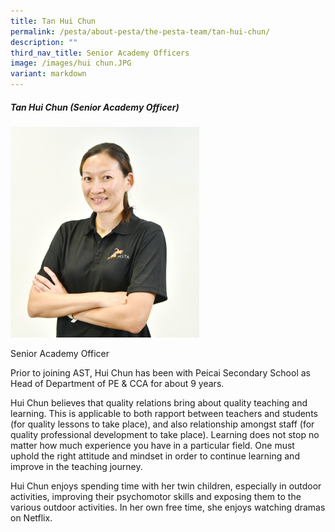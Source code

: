```yaml
---
title: Tan Hui Chun
permalink: /pesta/about-pesta/the-pesta-team/tan-hui-chun/
description: ""
third_nav_title: Senior Academy Officers
image: /images/hui chun.JPG
variant: markdown
---
```

##### Tan Hui Chun (Senior Academy Officer)
<img src="/images/hui%20chun.JPG" style="width:60%">

Senior Academy Officer

Prior to joining AST, Hui Chun has been with Peicai Secondary School as Head of Department of PE &amp; CCA for about 9 years. 

Hui Chun believes that quality relations bring about quality teaching and learning. This is applicable to both rapport between teachers and students (for quality lessons to take place), and also relationship amongst staff (for quality professional development to take place). Learning does not stop no matter how much experience you have in a particular field. One must uphold the right attitude and mindset in order to continue learning and improve in the teaching journey. 

Hui Chun enjoys spending time with her twin children, especially in outdoor activities, improving their psychomotor skills and exposing them to the various outdoor activities. In her own free time, she enjoys watching dramas on Netflix.